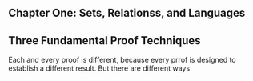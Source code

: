 Chapter One: Sets, Relationss, and Languages
-----------

## Three Fundamental Proof Techniques

Each and every proof is different, because every prrof is designed to establish a different result. But there are different ways
